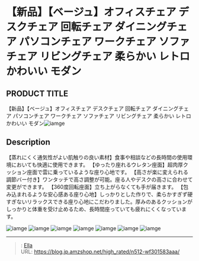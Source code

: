 # 【新品】【ベージュ】オフィスチェア デスクチェア 回転チェア ダイニングチェア パソコンチェア ワークチェア ソファチェア リビングチェア 柔らかい レトロ かわいい モダン


## PRODUCT TITLE 

【新品】【ベージュ】オフィスチェア デスクチェア 回転チェア ダイニングチェア パソコンチェア ワークチェア ソファチェア リビングチェア 柔らかい レトロ かわいい モダン![iamge](https://b2bfiles1.gigab2b.cn/image/wkseller/301/20230220_d3e12edb3695eccbee49cd1e53653990.jpg)

## Description

【蒸れにくく通気性がよい肌触りの良い素材】食事や相談などの長時間の使用環境においても快適に使用できます。
【ゆったり座れるウレタン座面】超肉厚クッション座面で雲に乗っているような座り心地です。
【高さが楽に変えられる調節バー付き】ワンタッチで高さ調整が可能。座る人やデスクの高さに合わせて変更ができます。
【360度回転座面】立ち上がらなくても手が届きます。
【包み込まれるような安心感ある座り心地】しっかりとした作りで、柔らかすぎず硬すぎないリラックスできる座り心地にこだわりました。厚みのあるクッションがしっかりと体重を受け止めるため、長時間座っていても疲れにくくなっています。





![iamge](https://b2bfiles1.gigab2b.cn/image/wkseller/301/20230220_a6a1242b7245984cf4a1ffb9dbbfe2b1.jpg)
![iamge](https://b2bfiles1.gigab2b.cn/image/wkseller/301/20230220_3a9174d166ba9935830a15caf9295be2.jpg)
![iamge](https://b2bfiles1.gigab2b.cn/image/wkseller/301/20230220_84f76a0d1c717fe016b7d167ecb63f1c.jpg)
![iamge](https://b2bfiles1.gigab2b.cn/image/wkseller/301/20230220_9dc23b05db5576982e0d33ef6f7b6301.jpg)
![iamge](https://b2bfiles1.gigab2b.cn/image/wkseller/301/20230220_7d66c7d446075d930c051e55a42a2351.jpg)
![iamge](https://b2bfiles1.gigab2b.cn/image/wkseller/301/20230220_9c9aeb9fff0a0c8b7d0495502f5aabd9.jpg)
![iamge](https://b2bfiles1.gigab2b.cn/image/wkseller/301/20230315_b071d1d92cd9226c58b634a52f23923a.jpg)


---

> : [Ella](https://blog.jp.amzshop.net/)  
> URL: https://blog.jp.amzshop.net/high_rated/n512-wf301583aaa/  

